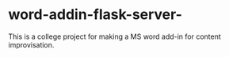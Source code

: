 # word-addin-flask-server-

This is a college project for making a MS word add-in for content improvisation. 
